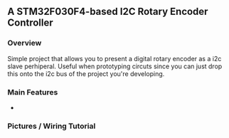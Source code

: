 ## A STM32F030F4-based I2C Rotary Encoder Controller ##

### Overview ###

Simple project that allows you to present a digital rotary encoder as a i2c slave perhiperal. Useful when prototyping circuts since you can just drop this onto the i2c bus of the project you're developing.  

### Main Features ###

- 

### Pictures / Wiring Tutorial ###
